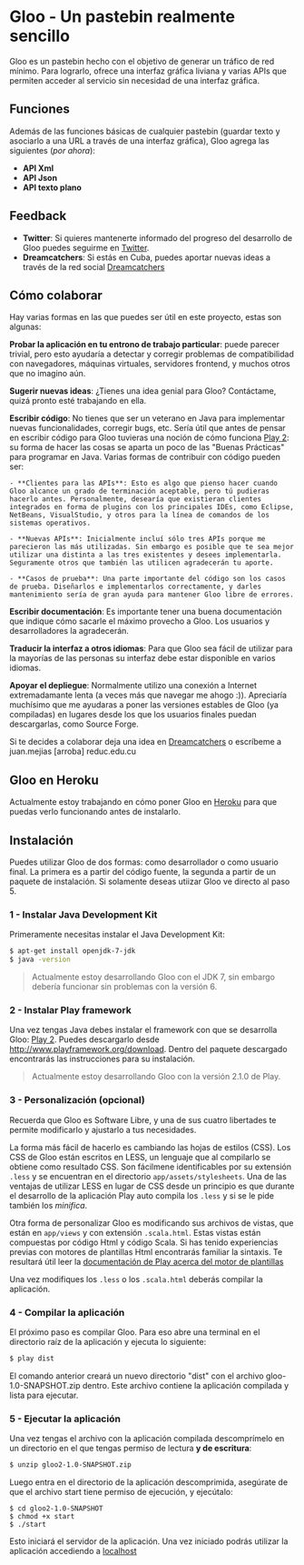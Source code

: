 # Gloo - Un pastebin realmente sencillo

Gloo es un pastebin hecho con el objetivo de generar un tráfico de red mínimo. Para lograrlo, ofrece una interfaz gráfica liviana y varias APIs que permiten acceder al servicio sin necesidad de una interfaz gráfica.

## Funciones

Además de las funciones básicas de cualquier pastebin (guardar texto y asociarlo a una URL a través de una interfaz gráfica), Gloo agrega las siguientes (*por ahora*):

- **API Xml**
- **API Json**
- **API texto plano**

## Feedback

- **Twitter**: Si quieres mantenerte informado del progreso del desarrollo de Gloo puedes seguirme en [Twitter](http://twitter.com/greenled2013).
- **Dreamcatchers**: Si estás en Cuba, puedes aportar nuevas ideas a través de la red social [Dreamcatchers](http://dreamcatchers.reduc.edu.cu/perfil/greenLED)

## Cómo colaborar

Hay varias formas en las que puedes ser útil en este proyecto, estas son algunas:

**Probar la aplicación en tu entrono de trabajo particular**: puede parecer trivial, pero esto ayudaría a detectar y corregir problemas de compatibilidad con navegadores, máquinas virtuales, servidores frontend, y muchos otros que no imagino aún.

**Sugerir nuevas ideas**: ¿Tienes una idea genial para Gloo? Contáctame, quizá pronto esté trabajando en ella.

**Escribir código**: No tienes que ser un veterano en Java para implementar nuevas funcionalidades, corregir bugs, etc. Sería útil que antes de pensar en escribir código para Gloo tuvieras una noción de cómo funciona [Play 2](http://www.playframework.org): su forma de hacer las cosas se aparta un poco de las "Buenas Prácticas" para programar en Java. Varias formas de contribuir con código pueden ser:

	- **Clientes para las APIs**: Esto es algo que pienso hacer cuando Gloo alcance un grado de terminación aceptable, pero tú pudieras hacerlo antes. Personalmente, desearía que existieran clientes integrados en forma de plugins con los principales IDEs, como Eclipse, NetBeans, VisualStudio, y otros para la línea de comandos de los sistemas operativos.

	- **Nuevas APIs**: Inicialmente incluí sólo tres APIs porque me parecieron las más utilizadas. Sin embargo es posible que te sea mejor utilizar una distinta a las tres existentes y desees implementarla. Seguramente otros que también las utilicen agradecerán tu aporte.

	- **Casos de prueba**: Una parte importante del código son los casos de prueba. Diseñarlos e implementarlos correctamente, y darles mantenimiento sería de gran ayuda para mantener Gloo libre de errores.

**Escribir documentación**: Es importante tener una buena documentación que indique cómo sacarle el máximo provecho a Gloo. Los usuarios y desarrolladores la agradecerán.

**Traducir la interfaz a otros idiomas**: Para que Gloo sea fácil de utilizar para la mayorías de las personas su interfaz debe estar disponible en varios idiomas.

**Apoyar el depliegue**: Normalmente utilizo una conexión a Internet extremadamante lenta (a veces más que navegar me ahogo :)). Apreciaría muchísimo que me ayudaras a poner las versiones estables de Gloo (ya compiladas) en lugares desde los que los usuarios finales puedan descargarlas, como Source Forge.

Si te decides a colaborar deja una idea en [Dreamcatchers](http://dreamcatchers.reduc.edu.cu/perfil/greenLED) o escríbeme a juan.mejias [arroba] reduc.edu.cu

## Gloo en Heroku

Actualmente estoy trabajando en cómo poner Gloo en [Heroku](http://www.heroku.com) para que puedas verlo funcionando antes de instalarlo.

## Instalación

Puedes utilizar Gloo de dos formas: como desarrollador o como usuario final. La primera es a partir del código fuente, la segunda a partir de un paquete de instalación. Si solamente deseas utiizar Gloo ve directo al paso 5.

### 1 - Instalar Java Development Kit

Primeramente necesitas instalar el Java Development Kit:

```bash
$ apt-get install openjdk-7-jdk
$ java -version
```

> Actualmente estoy desarrollando Gloo con el JDK 7, sin embargo debería funcionar sin problemas con la versión 6.

### 2 - Instalar Play framework

Una vez tengas Java debes instalar el framework con que se desarrolla Gloo: [Play 2](http://www.playframework.org/download). Puedes descargarlo desde http://www.playframework.org/download. Dentro del paquete descargado encontrarás las instrucciones para su instalación.

> Actualmente estoy desarrollando Gloo con la versión 2.1.0 de Play.

### 3 - Personalización (opcional)

Recuerda que Gloo es Software Libre, y una de sus cuatro libertades te permite modificarlo y ajustarlo a tus necesidades.

La forma más fácil de hacerlo es cambiando las hojas de estilos (CSS). Los CSS de Gloo están escritos en LESS, un lenguaje que al compilarlo se obtiene como resultado CSS. Son fácilmene identificables por su extensión `.less` y se encuentran en el directorio `app/assets/stylesheets`. Una de las ventajas de utilizar LESS en lugar de CSS desde un principio es que durante el desarrollo de la aplicación Play auto compila los `.less` y si se le pide también los *minifica*.

Otra forma de personalizar Gloo es modificando sus archivos de vistas, que están en `app/views` y con extensión `.scala.html`. Estas vistas están compuestas por código Html y código Scala. Si has tenido experiencias previas con motores de plantillas Html encontrarás familiar la sintaxis. Te resultará útil leer la [documentación de Play acerca del motor de plantillas]()

Una vez modifiques los `.less` o los `.scala.html` deberás compilar la aplicación.

### 4 - Compilar la aplicación

El próximo paso es compilar Gloo. Para eso abre una terminal en el directorio raíz de la aplicación y ejecuta lo siguiente:

```bash
$ play dist
```
El comando anterior creará un nuevo directorio "dist" con el archivo gloo-1.0-SNAPSHOT.zip dentro. Este archivo contiene la aplicación compilada y lista para ejecutar.

### 5 - Ejecutar la aplicación

Una vez tengas el archivo con la aplicación compilada descomprímelo en un directorio en el que tengas permiso de lectura **y de escritura**:

```bash
$ unzip gloo2-1.0-SNAPSHOT.zip
```

Luego entra en el directorio de la aplicación descomprimida, asegúrate de que el archivo start tiene permiso de ejecución, y ejecútalo:

```
$ cd gloo2-1.0-SNAPSHOT
$ chmod +x start
$ ./start
```

Esto iniciará el servidor de la aplicación. Una vez iniciado podrás utilizar la aplicación accediendo a [localhost](http://localhost:9000)
